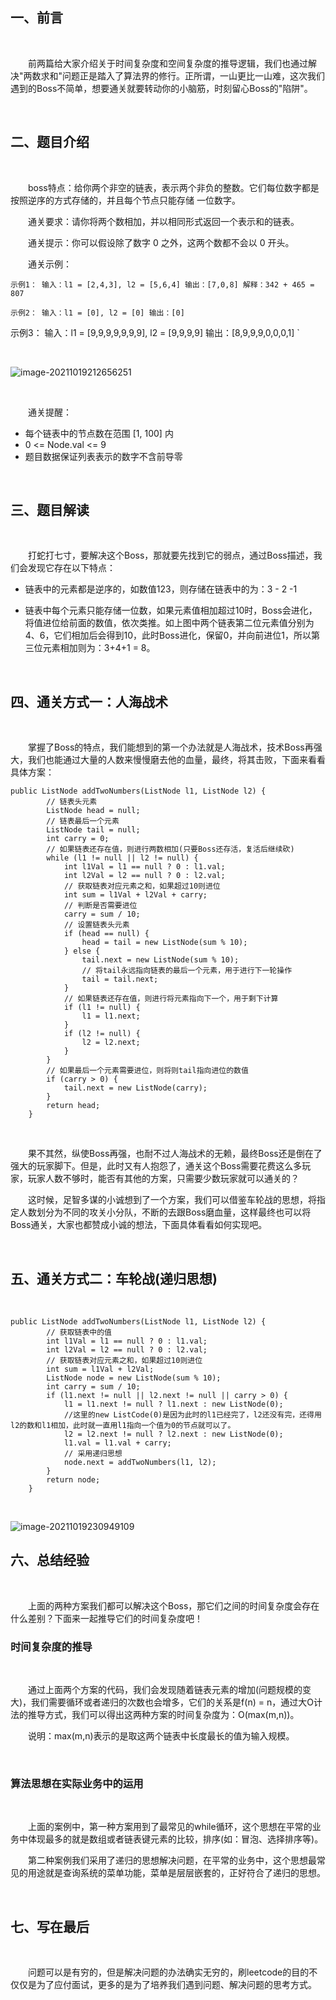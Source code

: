 

## 一、前言
<br>

&emsp;&emsp;前两篇给大家介绍关于时间复杂度和空间复杂度的推导逻辑，我们也通过解决"两数求和"问题正是踏入了算法界的修行。正所谓，一山更比一山难，这次我们遇到的Boss不简单，想要通关就要转动你的小脑筋，时刻留心Boss的"陷阱"。

<br>

## 二、题目介绍
<br>

&emsp;&emsp;boss特点：给你两个非空的链表，表示两个非负的整数。它们每位数字都是按照逆序的方式存储的，并且每个节点只能存储 一位数字。
<br>

&emsp;&emsp;通关要求：请你将两个数相加，并以相同形式返回一个表示和的链表。
<br>

&emsp;&emsp;通关提示：你可以假设除了数字 0 之外，这两个数都不会以 0 开头。
<br>

&emsp;&emsp;通关示例：
<br>

`
示例1：
输入：l1 = [2,4,3], l2 = [5,6,4]
输出：[7,0,8]
解释：342 + 465 = 807
`

`
示例2：
输入：l1 = [0], l2 = [0]
输出：[0]
`

示例3：
输入：l1 = [9,9,9,9,9,9,9], l2 = [9,9,9,9]
输出：[8,9,9,9,0,0,0,1]
`

<br>

![image-20211019212656251](https://it-diary-1308244209.cos.ap-guangzhou.myqcloud.com//image20220326175845.png)

<br>

&emsp;&emsp;通关提醒：
<br>

- 每个链表中的节点数在范围 [1, 100] 内
- 0 <= Node.val <= 9
- 题目数据保证列表表示的数字不含前导零

<br>

## 三、题目解读
<br>

&emsp;&emsp;打蛇打七寸，要解决这个Boss，那就要先找到它的弱点，通过Boss描述，我们会发现它存在以下特点：
<br>

- 链表中的元素都是逆序的，如数值123，则存储在链表中的为：3 - 2 -1

- 链表中每个元素只能存储一位数，如果元素值相加超过10时，Boss会进化，将值进位给前面的数值，依次类推。如上图中两个链表第二位元素值分别为4、6，它们相加后会得到10，此时Boss进化，保留0，并向前进位1，所以第三位元素相加则为：3+4+1 = 8。


<br>

## 四、通关方式一：人海战术
<br>

&emsp;&emsp;掌握了Boss的特点，我们能想到的第一个办法就是人海战术，技术Boss再强大，我们也能通过大量的人数来慢慢磨去他的血量，最终，将其击败，下面来看看具体方案：
<br>

```
public ListNode addTwoNumbers(ListNode l1, ListNode l2) {
        // 链表头元素
        ListNode head = null;
        // 链表最后一个元素
        ListNode tail = null;
        int carry = 0;
        // 如果链表还存在值，则进行两数相加(只要Boss还存活，复活后继续砍)
        while (l1 != null || l2 != null) {
            int l1Val = l1 == null ? 0 : l1.val;
            int l2Val = l2 == null ? 0 : l2.val;
            // 获取链表对应元素之和，如果超过10则进位
            int sum = l1Val + l2Val + carry;
            // 判断是否需要进位
            carry = sum / 10;
            // 设置链表头元素
            if (head == null) {
                head = tail = new ListNode(sum % 10);
            } else {
                tail.next = new ListNode(sum % 10);
                // 将tail永远指向链表的最后一个元素，用于进行下一轮操作
                tail = tail.next;
            }
            // 如果链表还存在值，则进行将元素指向下一个，用于剩下计算
            if (l1 != null) {
                l1 = l1.next;
            }
            if (l2 != null) {
                l2 = l2.next;
            }
        }
        // 如果最后一个元素需要进位，则将则tail指向进位的数值
        if (carry > 0) {
            tail.next = new ListNode(carry);
        }
        return head;
    }
```
<br>

&emsp;&emsp;果不其然，纵使Boss再强，也耐不过人海战术的无赖，最终Boss还是倒在了强大的玩家脚下。但是，此时又有人抱怨了，通关这个Boss需要花费这么多玩家，玩家人数不够时，能否有其他的方案，只需要少数玩家就可以通关的？
<br>

&emsp;&emsp;这时候，足智多谋的小诚想到了一个方案，我们可以借鉴车轮战的思想，将指定人数划分为不同的攻关小分队，不断的去跟Boss磨血量，这样最终也可以将Boss通关，大家也都赞成小诚的想法，下面具体看看如何实现吧。

<br>

## 五、通关方式二：车轮战(递归思想)
<br>

```
public ListNode addTwoNumbers(ListNode l1, ListNode l2) {
        // 获取链表中的值
        int l1Val = l1 == null ? 0 : l1.val;
        int l2Val = l2 == null ? 0 : l2.val;
        // 获取链表对应元素之和，如果超过10则进位
        int sum = l1Val + l2Val;
        ListNode node = new ListNode(sum % 10);
        int carry = sum / 10;
        if (l1.next != null || l2.next != null || carry > 0) {
            l1 = l1.next != null ? l1.next : new ListNode(0);
            //这里的new ListCode(0)是因为此时的l1已经完了，l2还没有完，还得用l2的数和l1相加，此时就一直用l1指向一个值为0的节点就可以了。
            l2 = l2.next != null ? l2.next : new ListNode(0);
            l1.val = l1.val + carry;
            // 采用递归思想
            node.next = addTwoNumbers(l1, l2);
        }
        return node;
    }
```

<br>

![image-20211019230949109](https://it-diary-1308244209.cos.ap-guangzhou.myqcloud.com//image20220326184805.png)

## 六、总结经验

<br>

&emsp;&emsp;上面的两种方案我们都可以解决这个Boss，那它们之间的时间复杂度会存在什么差别？下面来一起推导它们的时间复杂度吧！
<br>

### 时间复杂度的推导
<br>

&emsp;&emsp;通过上面两个方案的代码，我们会发现随着链表元素的增加(问题规模的变大)，我们需要循环或者递归的次数也会增多，它们的关系是f(n) = n，通过大O计法的推导方式，我们可以得出这两种方案的时间复杂度为：O(max(m,n))。
<br>

&emsp;&emsp;说明：max(m,n)表示的是取这两个链表中长度最长的值为输入规模。

<br>

### 算法思想在实际业务中的运用
<br>

&emsp;&emsp;上面的案例中，第一种方案用到了最常见的while循环，这个思想在平常的业务中体现最多的就是数组或者链表键元素的比较，排序(如：冒泡、选择排序等)。
<br>

&emsp;&emsp;第二种案例我们采用了递归的思想解决问题，在平常的业务中，这个思想最常见的用途就是查询系统的菜单功能，菜单是层层嵌套的，正好符合了递归的思想。


<br>

## 七、写在最后
<br>

&emsp;&emsp;问题可以是有穷的，但是解决问题的办法确实无穷的，刷leetcode的目的不仅仅是为了应付面试，更多的是为了培养我们遇到问题、解决问题的思考方式。
<br>

